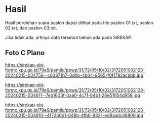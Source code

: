 # Hasil

Hasil perolehan suara paslon dapat dilihat pada file paslon-01.txt, paslon-02.txt, dan paslon-03.txt.

Jika tidak ada, artinya data tersebut belum ada pada SIREKAP.

## Foto C Plano

https://sirekap-obj-formc.kpu.go.id/79e6/pemilu/ppwp/31/72/05/10/02/3172051002123-20240215-004756--c60871b7-0d0b-4b04-9565-f0f1792acbbb.jpg

https://sirekap-obj-formc.kpu.go.id/79e6/pemilu/ppwp/31/72/05/10/02/3172051002123-20240215-004611--7eb1603f-0aa0-4c71-84b1-26e51054d958.jpg

https://sirekap-obj-formc.kpu.go.id/79e6/pemilu/ppwp/31/72/05/10/02/3172051002123-20240215-004910--4f72b6d1-648b-4fb6-8321-ed8aadc48809.jpg
